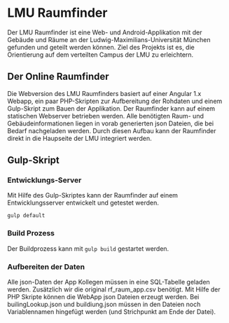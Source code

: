 # LMU Raumfinder

Der LMU Raumfinder ist eine Web- und Android-Applikation mit der Gebäude 
und Räume an der Ludwig-Maximilians-Universität München gefunden und 
geteilt werden können. Ziel des Projekts ist es, die Orientierung auf 
dem verteilten Campus der LMU zu erleichtern.

## Der Online Raumfinder 

Die Webversion des LMU Raumfinders basiert auf einer Angular 1.x Webapp, 
ein paar PHP-Skripten zur Aufbereitung der Rohdaten und einem Gulp-Skript 
zum Bauen der Applikation. 
Der Raumfinder kann auf einem statischen Webserver betrieben werden. Alle 
benötigten Raum- und Gebäudeinformationen liegen in vorab generierten 
json Dateien, die bei Bedarf nachgeladen werden. Durch diesen Aufbau kann 
der Raumfinder direkt in die Haupseite der LMU integriert werden.

## Gulp-Skript

### Entwicklungs-Server
Mit Hilfe des Gulp-Skriptes kann der Raumfinder auf einem 
Entwicklungsserver entwickelt und getestet werden.

```gulp default```

### Build Prozess
Der Buildprozess kann mit ```gulp build``` gestartet werden.

### Aufbereiten der Daten 
Alle json-Daten der App Kollegen müssen in eine SQL-Tabelle geladen werden. Zusätzlich wir die original rf_raum_app.csv benötigt. Mit Hilfe der PHP Skripte können die WebApp json Dateien erzeugt werden. Bei builingLookup.json und buildiung.json müssen in den Dateien noch Variablennamen hingefügt werden (und Strichpunkt am Ende der Datei).